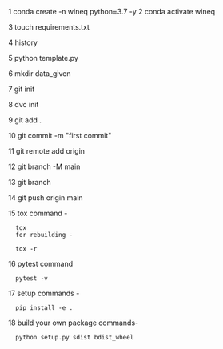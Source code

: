  
   1 conda create -n wineq python=3.7 -y
   2 conda activate wineq


   3 touch requirements.txt

   4 history
 

   5 python template.py

   6 mkdir data_given

   7 git init

  8 dvc init

  9 git add .

  10 git commit -m "first commit"

  11 git remote add origin <github repo url>
 
  12 git branch -M main

  13 git branch

  14 git push origin main

  15 tox command -

      tox
      for rebuilding -

      tox -r 
  16 pytest command

      pytest -v
   17    setup commands -

      pip install -e . 
   18 build your own package commands-

      python setup.py sdist bdist_wheel
  